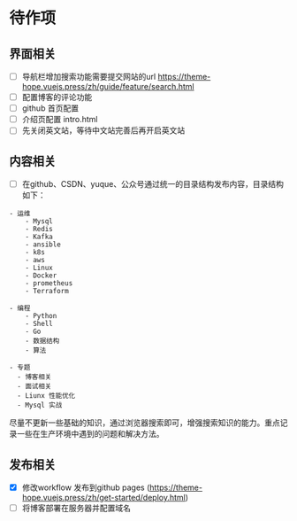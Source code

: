 # 待作项

## 界面相关
- [ ] 导航栏增加搜索功能需要提交网站的url https://theme-hope.vuejs.press/zh/guide/feature/search.html
- [ ] 配置博客的评论功能
- [ ] github 首页配置
- [ ] 介绍页配置 intro.html
- [ ] 先关闭英文站，等待中文站完善后再开启英文站
  
## 内容相关
- [ ] 在github、CSDN、yuque、公众号通过统一的目录结构发布内容，目录结构如下：
```
- 运维
    - Mysql
    - Redis
    - Kafka
    - ansible
    - k8s
    - aws
    - Linux
    - Docker
    - prometheus
    - Terraform

- 编程
    - Python
    - Shell
    - Go
    - 数据结构
    - 算法

- 专题
  - 博客相关
  - 面试相关
  - Liunx 性能优化
  - Mysql 实战

```
尽量不更新一些基础的知识，通过浏览器搜索即可，增强搜索知识的能力。重点记录一些在生产环境中遇到的问题和解决方法。


## 发布相关
- [x] 修改workflow 发布到github pages (https://theme-hope.vuejs.press/zh/get-started/deploy.html)
- [ ] 将博客部署在服务器并配置域名